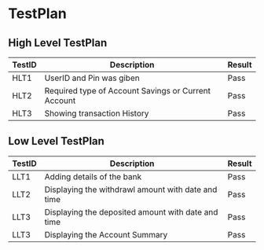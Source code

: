 # TestPlan
## High Level TestPlan

|TestID|Description|Result|
|------|-------|-------|
|HLT1|UserID and Pin was giben|Pass|
|HLT2|Required type of Account Savings or Current Account|Pass|
|HLT3|Showing transaction History|Pass 

## Low Level TestPlan

|TestID|Description|Result|
|------|-----------|------|
|LLT1|Adding details of the bank|Pass
|LLT2|Displaying the withdrawl amount with date and time|Pass
|LLT3|Displaying the deposited amount with date and time|Pass
|LLT3|Displaying the Account Summary|Pass